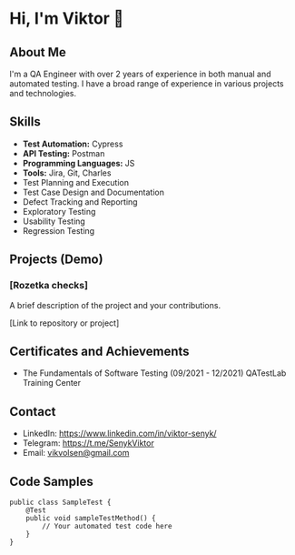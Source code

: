 # Hi, I'm Viktor 👋

## About Me
I'm a QA Engineer with over 2 years of experience in both manual and automated testing. I have a broad range of experience in various projects and technologies.

## Skills
- **Test Automation:** Cypress
- **API Testing:** Postman
- **Programming Languages:** JS
- **Tools:** Jira, Git, Charles
- Test Planning and Execution
- Test Case Design and Documentation
- Defect Tracking and Reporting
- Exploratory Testing
- Usability Testing
- Regression Testing

## Projects (Demo)
### [Rozetka checks]
A brief description of the project and your contributions.

[Link to repository or project]


## Certificates and Achievements
- The Fundamentals of Software Testing (09/2021 - 12/2021)
QATestLab Training Center

## Contact
- LinkedIn: https://www.linkedin.com/in/viktor-senyk/
- Telegram: https://t.me/SenykViktor
- Email: vikvolsen@gmail.com


## Code Samples
```JS
public class SampleTest {
    @Test
    public void sampleTestMethod() {
        // Your automated test code here
    }
}

